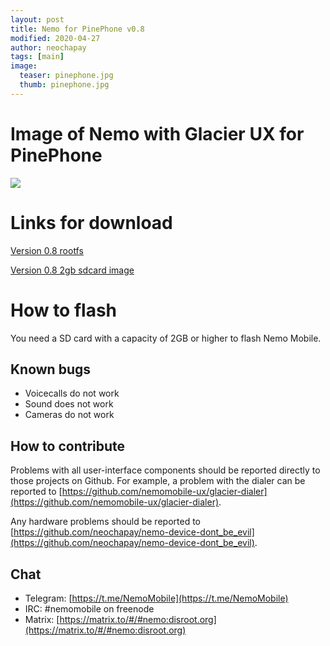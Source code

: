 ```yaml
---
layout: post
title: Nemo for PinePhone v0.8
modified: 2020-04-27
author: neochapay
tags: [main]
image:
  teaser: pinephone.jpg
  thumb: pinephone.jpg
---
```


# Image of Nemo with Glacier UX for PinePhone

![](https://sun9-41.userapi.com/c200620/v200620091/3a74e/sbKlDMbA0eA.jpg)

# Links for download
[Version 0.8 rootfs](https://yadi.sk/d/VAbtKV-Hnql60g)

[Version 0.8 2gb sdcard image](https://yadi.sk/d/8oSZp-frGidscw)

# How to flash
You need a SD card with a capacity of 2GB or higher to flash Nemo Mobile. 

## Known bugs
* Voicecalls do not work
* Sound does not work
* Cameras do not work

## How to contribute

Problems with all user-interface components should be reported directly to those projects on Github.
For example, a problem with the dialer can be reported to [https://github.com/nemomobile-ux/glacier-dialer](https://github.com/nemomobile-ux/glacier-dialer).

Any hardware problems should be reported to [https://github.com/neochapay/nemo-device-dont_be_evil](https://github.com/neochapay/nemo-device-dont_be_evil).

## Chat
* Telegram: [https://t.me/NemoMobile](https://t.me/NemoMobile)
* IRC: #nemomobile on freenode
* Matrix: [https://matrix.to/#/#nemo:disroot.org](https://matrix.to/#/#nemo:disroot.org)
